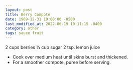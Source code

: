 ```yaml
---
layout: post
title: Berry Compote
date: 1969-12-31 19:00:00 -0500
last_modified_at: 2022-06-19 10:11:15 -0400
category: other
tags: sauce fruit
---
```

  
2 cups berries
½ cup sugar
2 tsp. lemon juice

* Cook over medium heat until skins burst and thickened.
* For a smoother compote, puree before serving.
